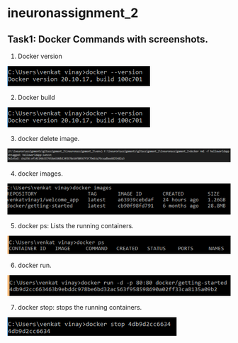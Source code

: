 # ineuronassignment_2

## Task1: Docker Commands with screenshots.

01. Docker version 

![](docker_version.png)

02. Docker build


![](docker_version.png)



03. docker delete image.



![](docker_deleteimage.png)




04. docker images.



![](docker_images.png)




05. docker ps: Lists the running containers.





![](docker_ps.png)





06. docker run. 



![](docker_run.png)






07. docker stop: stops the running containers.



![](docker_stop.png)